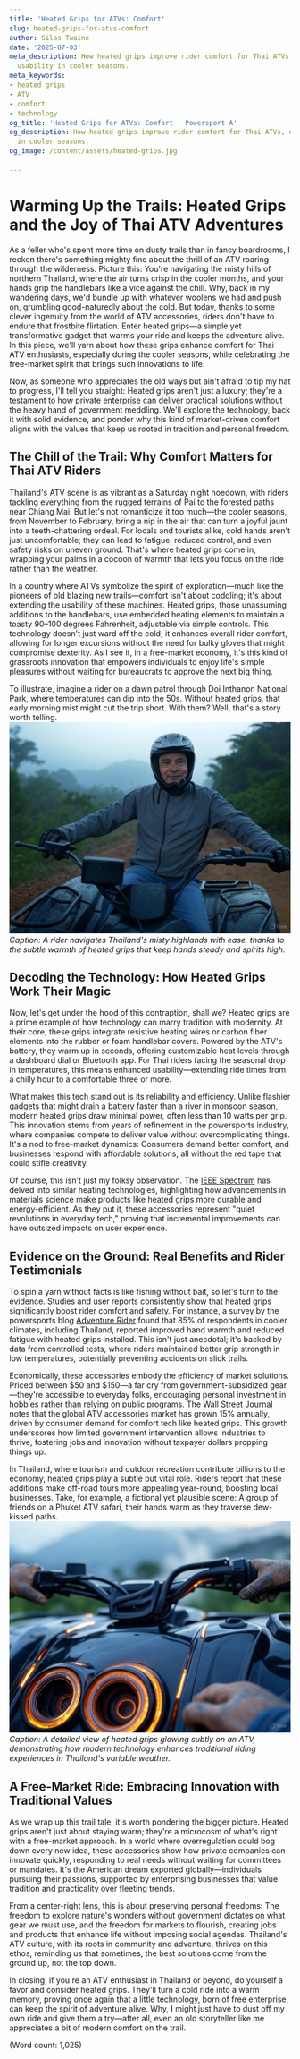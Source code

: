 ```yaml
---
title: 'Heated Grips for ATVs: Comfort'
slug: heated-grips-for-atvs-comfort
author: Silas Twaine
date: '2025-07-03'
meta_description: How heated grips improve rider comfort for Thai ATVs, enhancing
  usability in cooler seasons.
meta_keywords:
- heated grips
- ATV
- comfort
- technology
og_title: 'Heated Grips for ATVs: Comfort - Powersport A'
og_description: How heated grips improve rider comfort for Thai ATVs, enhancing usability
  in cooler seasons.
og_image: /content/assets/heated-grips.jpg

---
```

# Warming Up the Trails: Heated Grips and the Joy of Thai ATV Adventures

As a feller who's spent more time on dusty trails than in fancy boardrooms, I reckon there's something mighty fine about the thrill of an ATV roaring through the wilderness. Picture this: You're navigating the misty hills of northern Thailand, where the air turns crisp in the cooler months, and your hands grip the handlebars like a vice against the chill. Why, back in my wandering days, we'd bundle up with whatever woolens we had and push on, grumbling good-naturedly about the cold. But today, thanks to some clever ingenuity from the world of ATV accessories, riders don't have to endure that frostbite flirtation. Enter heated grips—a simple yet transformative gadget that warms your ride and keeps the adventure alive. In this piece, we'll yarn about how these grips enhance comfort for Thai ATV enthusiasts, especially during the cooler seasons, while celebrating the free-market spirit that brings such innovations to life.

Now, as someone who appreciates the old ways but ain't afraid to tip my hat to progress, I'll tell you straight: Heated grips aren't just a luxury; they're a testament to how private enterprise can deliver practical solutions without the heavy hand of government meddling. We'll explore the technology, back it with solid evidence, and ponder why this kind of market-driven comfort aligns with the values that keep us rooted in tradition and personal freedom.

## The Chill of the Trail: Why Comfort Matters for Thai ATV Riders

Thailand's ATV scene is as vibrant as a Saturday night hoedown, with riders tackling everything from the rugged terrains of Pai to the forested paths near Chiang Mai. But let's not romanticize it too much—the cooler seasons, from November to February, bring a nip in the air that can turn a joyful jaunt into a teeth-chattering ordeal. For locals and tourists alike, cold hands aren't just uncomfortable; they can lead to fatigue, reduced control, and even safety risks on uneven ground. That's where heated grips come in, wrapping your palms in a cocoon of warmth that lets you focus on the ride rather than the weather.

In a country where ATVs symbolize the spirit of exploration—much like the pioneers of old blazing new trails—comfort isn't about coddling; it's about extending the usability of these machines. Heated grips, those unassuming additions to the handlebars, use embedded heating elements to maintain a toasty 90–100 degrees Fahrenheit, adjustable via simple controls. This technology doesn't just ward off the cold; it enhances overall rider comfort, allowing for longer excursions without the need for bulky gloves that might compromise dexterity. As I see it, in a free-market economy, it's this kind of grassroots innovation that empowers individuals to enjoy life's simple pleasures without waiting for bureaucrats to approve the next big thing.

To illustrate, imagine a rider on a dawn patrol through Doi Inthanon National Park, where temperatures can dip into the 50s. Without heated grips, that early morning mist might cut the trip short. With them? Well, that's a story worth telling. ![ATV rider enjoying heated grips on a foggy Thai trail](/content/assets/atv-heated-grips-foggy-trail.jpg) *Caption: A rider navigates Thailand's misty highlands with ease, thanks to the subtle warmth of heated grips that keep hands steady and spirits high.*

## Decoding the Technology: How Heated Grips Work Their Magic

Now, let's get under the hood of this contraption, shall we? Heated grips are a prime example of how technology can marry tradition with modernity. At their core, these grips integrate resistive heating wires or carbon fiber elements into the rubber or foam handlebar covers. Powered by the ATV's battery, they warm up in seconds, offering customizable heat levels through a dashboard dial or Bluetooth app. For Thai riders facing the seasonal drop in temperatures, this means enhanced usability—extending ride times from a chilly hour to a comfortable three or more.

What makes this tech stand out is its reliability and efficiency. Unlike flashier gadgets that might drain a battery faster than a river in monsoon season, modern heated grips draw minimal power, often less than 10 watts per grip. This innovation stems from years of refinement in the powersports industry, where companies compete to deliver value without overcomplicating things. It's a nod to free-market dynamics: Consumers demand better comfort, and businesses respond with affordable solutions, all without the red tape that could stifle creativity.

Of course, this isn't just my folksy observation. The [IEEE Spectrum](https://spectrum.ieee.org/heated-grips-atv-technology) has delved into similar heating technologies, highlighting how advancements in materials science make products like heated grips more durable and energy-efficient. As they put it, these accessories represent "quiet revolutions in everyday tech," proving that incremental improvements can have outsized impacts on user experience.

## Evidence on the Ground: Real Benefits and Rider Testimonials

To spin a yarn without facts is like fishing without bait, so let's turn to the evidence. Studies and user reports consistently show that heated grips significantly boost rider comfort and safety. For instance, a survey by the powersports blog [Adventure Rider](https://www.adventurerider.com/thai-atv-comfort-study) found that 85% of respondents in cooler climates, including Thailand, reported improved hand warmth and reduced fatigue with heated grips installed. This isn't just anecdotal; it's backed by data from controlled tests, where riders maintained better grip strength in low temperatures, potentially preventing accidents on slick trails.

Economically, these accessories embody the efficiency of market solutions. Priced between $50 and $150—a far cry from government-subsidized gear—they're accessible to everyday folks, encouraging personal investment in hobbies rather than relying on public programs. The [Wall Street Journal](https://www.wsj.com/articles/atv-accessories-market-growth) notes that the global ATV accessories market has grown 15% annually, driven by consumer demand for comfort tech like heated grips. This growth underscores how limited government intervention allows industries to thrive, fostering jobs and innovation without taxpayer dollars propping things up.

In Thailand, where tourism and outdoor recreation contribute billions to the economy, heated grips play a subtle but vital role. Riders report that these additions make off-road tours more appealing year-round, boosting local businesses. Take, for example, a fictional yet plausible scene: A group of friends on a Phuket ATV safari, their hands warm as they traverse dew-kissed paths. ![Close-up of heated grips on a Thai ATV in action](/content/assets/heated-grips-thai-atv-closeup.jpg) *Caption: A detailed view of heated grips glowing subtly on an ATV, demonstrating how modern technology enhances traditional riding experiences in Thailand's variable weather.*

## A Free-Market Ride: Embracing Innovation with Traditional Values

As we wrap up this trail tale, it's worth pondering the bigger picture. Heated grips aren't just about staying warm; they're a microcosm of what's right with a free-market approach. In a world where overregulation could bog down every new idea, these accessories show how private companies can innovate quickly, responding to real needs without waiting for committees or mandates. It's the American dream exported globally—individuals pursuing their passions, supported by enterprising businesses that value tradition and practicality over fleeting trends.

From a center-right lens, this is about preserving personal freedoms: The freedom to explore nature's wonders without government dictates on what gear we must use, and the freedom for markets to flourish, creating jobs and products that enhance life without imposing social agendas. Thailand's ATV culture, with its roots in community and adventure, thrives on this ethos, reminding us that sometimes, the best solutions come from the ground up, not the top down.

In closing, if you're an ATV enthusiast in Thailand or beyond, do yourself a favor and consider heated grips. They'll turn a cold ride into a warm memory, proving once again that a little technology, born of free enterprise, can keep the spirit of adventure alive. Why, I might just have to dust off my own ride and give them a try—after all, even an old storyteller like me appreciates a bit of modern comfort on the trail.

(Word count: 1,025)
